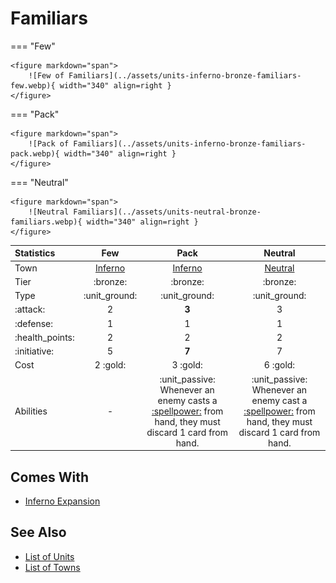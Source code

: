 # Familiars

=== "Few"

    <figure markdown="span">
        ![Few of Familiars](../assets/units-inferno-bronze-familiars-few.webp){ width="340" align=right }
    </figure>

=== "Pack"

    <figure markdown="span">
        ![Pack of Familiars](../assets/units-inferno-bronze-familiars-pack.webp){ width="340" align=right }
    </figure>

=== "Neutral"

    <figure markdown="span">
        ![Neutral Familiars](../assets/units-neutral-bronze-familiars.webp){ width="340" align=right }
    </figure>


| Statistics | Few | Pack | Neutral |
| :--- | :---: | :---: | :---: |
| Town | [Inferno](../towns/inferno.md) | [Inferno](../towns/inferno.md) | [Neutral](../towns/neutral.md) |
| Tier | :bronze: | :bronze: | :bronze: |
| Type | :unit_ground: | :unit_ground: | :unit_ground: |
| :attack: | 2 | **3** | 3 |
| :defense: | 1 | 1 | 1 |
| :health_points: | 2 | 2 | 2 |
| :initiative: | 5 | **7** | 7 |
| Cost | 2 :gold: | 3 :gold: | 6 :gold: |
| Abilities | - | :unit_passive: Whenever an enemy casts a [:spellpower:](../spells/index.md) from hand, they must discard 1 card from hand. | :unit_passive: Whenever an enemy cast a [:spellpower:](../spells/index.md) from hand, they must discard 1 card from hand. |


## Comes With

- [Inferno Expansion](../content.md)


## See Also

- [List of Units](index.md)
- [List of Towns](../towns/index.md)